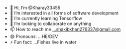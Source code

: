 - 👋 Hi, I’m @Kharay33455
- 👀 I’m interested in all forms of software development
- 🌱 I’m currently learning Tensorflow
- 💞️ I’m looking to collaborate on anything
- 📫 How to reach me ...shakibkhan276337@gmail.com
- 😄 Pronouns: ...HE/DEV
- ⚡ Fun fact: ...Fishes live in water

<!---
Kharay33455/Kharay33455 is a ✨ special ✨ repository because its `README.md` (this file) appears on your GitHub profile.
You can click the Preview link to take a look at your changes.
--->
